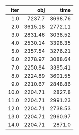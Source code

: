 |   iter |       obj |      time |
| ------:| ---------:| ---------:|
|  $1.0$ |  $7237.7$ | $3698.76$ |
|  $2.0$ | $3615.18$ | $2772.11$ |
|  $3.0$ | $2831.46$ | $3038.52$ |
|  $4.0$ | $2530.14$ | $3398.35$ |
|  $5.0$ | $2357.54$ | $3276.21$ |
|  $6.0$ | $2278.97$ | $3088.64$ |
|  $7.0$ | $2250.84$ | $3385.41$ |
|  $8.0$ | $2224.89$ | $3601.55$ |
|  $9.0$ | $2210.67$ | $2848.86$ |
| $10.0$ | $2204.71$ |  $2827.8$ |
| $11.0$ | $2204.71$ | $2991.23$ |
| $12.0$ | $2204.71$ | $2738.53$ |
| $13.0$ | $2204.71$ | $2960.97$ |
| $14.0$ | $2204.71$ |  $2871.0$ |

